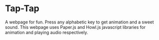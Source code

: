 # Tap-Tap
A webpage for fun. Press any alphabetic key to get animation and a sweet sound.
This webpage uses Paper.js and Howl.js javascript libraries for animation and playing audio respectively.
